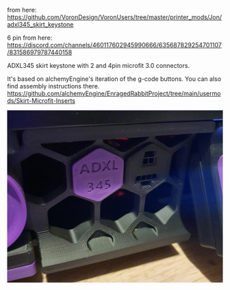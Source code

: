 from here: https://github.com/VoronDesign/VoronUsers/tree/master/printer_mods/Jon/adxl345_skirt_keystone

6 pin from here: https://discord.com/channels/460117602945990666/635687829254701107/831586979787440158

ADXL345 skirt keystone with 2 and 4pin microfit 3.0 connectors. 

It's based on alchemyEngine's iteration of the g-code buttons. You can also find assembly instructions there.
https://github.com/alchemyEngine/EnragedRabbitProject/tree/main/usermods/Skirt-Microfit-Inserts



![](IMG/skirt.keystone.adxl345.jpg)
